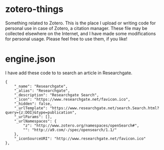 # zotero-things
Something related to Zotero.
This is the place I upload or writing code for personal use in case of Zotero, a citation manager.
These file may be collected elsewhere on the Internet, and I have made some modifications for personal usage.
Please feel free to use them, if you like!

# engine.json
I have add these code to to search an article in Researchgate.

	{
		"_name": "Researchgate",
		"_alias": "Researchgate",
		"_description": "Researchgate Search",
		"_icon": "https://www.researchgate.net/favicon.ico",
		"_hidden": false,
		"_urlTemplate": "https://www.researchgate.net/search.Search.html?query={z:DOI}&type=publication",
		"_urlParams": [],
		"_urlNamespaces": {
			"z": "http://www.zotero.org/namespaces/openSearch#",
			"": "http://a9.com/-/spec/opensearch/1.1/"
		},
		"_iconSourceURI": "http://www.researchgate.net/favicon.ico"
	},
	
